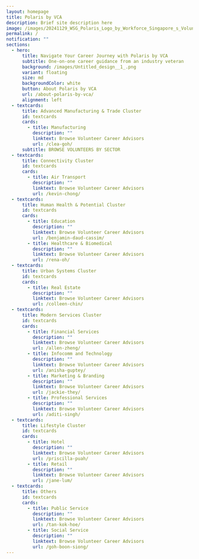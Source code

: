 ```yaml
---
layout: homepage
title: Polaris by VCA
description: Brief site description here
image: /images/20241129_WSG_Polaris_Logo_by_Workforce_Singapore_s_Volunteer_Career_Advisors_FA_path.jpg
permalink: /
notification: ""
sections:
  - hero:
      title: Navigate Your Career Journey with Polaris by VCA
      subtitle: One-on-one career guidance from an industry veteran
      background: /images/Untitled_design__1_.png
      variant: floating
      size: md
      backgroundColor: white
      button: About Polaris by VCA
      url: /about-polaris-by-vca/
      alignment: left
  - textcards:
      title: Advanced Manufacturing & Trade Cluster
      id: textcards
      cards:
        - title: Manufacturing
          description: ""
          linktext: Browse Volunteer Career Advisors
          url: /clea-goh/
      subtitle: BROWSE VOLUNTEERS BY SECTOR
  - textcards:
      title: Connectivity Cluster
      id: textcards
      cards:
        - title: Air Transport
          description: ""
          linktext: Browse Volunteer Career Advisors
          url: /kevin-chong/
  - textcards:
      title: Human Health & Potential Cluster
      id: textcards
      cards:
        - title: Education
          description: ""
          linktext: Browse Volunteer Career Advisors
          url: /benjamin-daud-cassim/
        - title: Healthcare & Biomedical
          description: ""
          linktext: Browse Volunteer Career Advisors
          url: /rena-oh/
  - textcards:
      title: Urban Systems Cluster
      id: textcards
      cards:
        - title: Real Estate
          description: ""
          linktext: Browse Volunteer Career Advisors
          url: /colleen-chin/
  - textcards:
      title: Modern Services Cluster
      id: textcards
      cards:
        - title: Financial Services
          description: ""
          linktext: Browse Volunteer Career Advisors
          url: /allen-zheng/
        - title: Infocomm and Technology
          description: ""
          linktext: Browse Volunteer Career Advisors
          url: /anisha-guptey/
        - title: Marketing & Branding
          description: ""
          linktext: Browse Volunteer Career Advisors
          url: /jackie-they/
        - title: Professional Services
          description: ""
          linktext: Browse Volunteer Career Advisors
          url: /aditi-singh/
  - textcards:
      title: Lifestyle Cluster
      id: textcards
      cards:
        - title: Hotel
          description: ""
          linktext: Browse Volunteer Career Advisors
          url: /priscilla-puah/
        - title: Retail
          description: ""
          linktext: Browse Volunteer Career Advisors
          url: /jane-lum/
  - textcards:
      title: Others
      id: textcards
      cards:
        - title: Public Service
          description: ""
          linktext: Browse Volunteer Career Advisors
          url: /tan-kok-hoe/
        - title: Social Service
          description: ""
          linktext: Browse Volunteer Career Advisors
          url: /goh-boon-siong/
---
```

